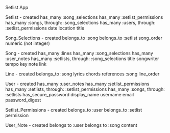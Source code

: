 Setlist App

Setlist - created
  has_many :song_selections
  has_many :setlist_permissions
  has_many :songs, through: :song_selections
  has_many :users, through: :setlist_permissions
  date
  location
  title

Song_Selections - created
  belongs_to :song
  belongs_to :setlist
  song_order numeric (not integer)

Song - created
  has_many :lines
  has_many :song_selections
  has_many :user_notes
  has_many :setlists, through: :song_selections
  title
  songwriter
  tempo
  key
  note
  link

Line - created
  belongs_to :song
  lyrics
  chords
  references :song
  line_order

User - created
  has_many :user_notes
  has_many :setlist_permissions
  has_many :setlists, through: :setlist_permissions
  has_many :songs, through: :setlists
  has_secure_password
  display_name
  username
  email
  password_digest

Setlist_Permissions - created
  belongs_to :user
  belongs_to :setlist
  permission

User_Note - created
  belongs to :user
  belongs to :song
  content